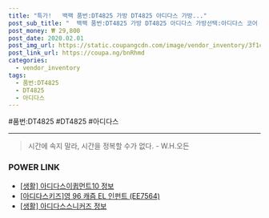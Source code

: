 ```yaml
--- 
title: "특가!   백팩 품번:DT4825 가방 DT4825 아디다스 가방..." 
post_sub_title: "  백팩 품번:DT4825 가방 DT4825 아디다스 가방선택:아디다스 코어 리니어" 
post_money: ₩ 29,800 
post_date: 2020.02.01 
post_img_url: https://static.coupangcdn.com/image/vendor_inventory/3f1c/80120f4fd04cc43d2431e6842c45e1d7489b52e72524a793834efef190e3.jpg 
post_link_url: https://coupa.ng/bnRhmd 
categories: 
  - vendor_inventory 
tags: 
  - 품번:DT4825 
  - DT4825 
  - 아디다스 
--- 
```

  #품번:DT4825 #DT4825 #아디다스 
<hr> 

> 시간에 속지 말라, 시간을 정복할 수가 없다. - W.H.오든 


### POWER LINK

* <a href="https://blog.naver.com/sakai111/221765949760" target="_blank"> [생활] 아디다스이큅먼트10 정보 </a>
* <a href="https://blog.naver.com/sakai111/221784672999" target="_blank">[아디다스키즈]영 96 캐즘 EL 인펀트 (EE7564)</a>
* <a href="https://blog.naver.com/sakai111/221768782629" target="_blank"> [생활] 아디다스스니커즈 정보 </a>
